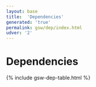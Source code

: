 ```yaml
---
layout: base
title:  'Dependencies'
generated: 'true'
permalink: gsw/dep/index.html
udver: '2'
---
```


# Dependencies

{% include gsw-dep-table.html %}
